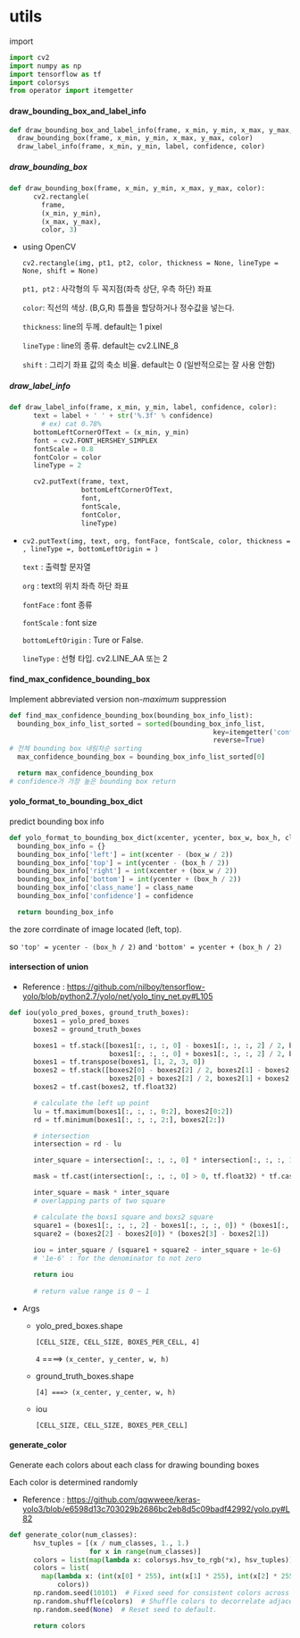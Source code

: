 # utils

import

```python
import cv2
import numpy as np
import tensorflow as tf
import colorsys
from operator import itemgetter
```



#### draw_bounding_box_and_label_info

```python
def draw_bounding_box_and_label_info(frame, x_min, y_min, x_max, y_max, label, confidence, color):
  draw_bounding_box(frame, x_min, y_min, x_max, y_max, color)
  draw_label_info(frame, x_min, y_min, label, confidence, color)
```



##### draw_bounding_box

```python
def draw_bounding_box(frame, x_min, y_min, x_max, y_max, color):
      cv2.rectangle(
        frame,
        (x_min, y_min),
        (x_max, y_max),
        color, 3)

```

- using OpenCV

  `cv2.rectangle(img, pt1, pt2, color, thickness = None, lineType = None, shift = None)`

  `pt1, pt2` : 사각형의 두 꼭지점(좌측 상단, 우측 하단) 좌표

  `color`: 직선의 색상.  (B,G,R) 튜플을 할당하거나 정수값을 넣는다.

  `thickness`: line의 두께.  default는 1 pixel

  `lineType` : line의 종류.  default는 cv2.LINE_8

  `shift` : 그리기 좌표 값의 축소 비율. default는 0 (일반적으로는 잘 사용 안함)



##### draw_label_info

```python
def draw_label_info(frame, x_min, y_min, label, confidence, color):
      text = label + ' ' + str('%.3f' % confidence)
        # ex) cat 0.78%
      bottomLeftCornerOfText = (x_min, y_min)
      font = cv2.FONT_HERSHEY_SIMPLEX
      fontScale = 0.8
      fontColor = color
      lineType = 2

      cv2.putText(frame, text,
                  bottomLeftCornerOfText,
                  font,
                  fontScale,
                  fontColor,
                  lineType)
```

- `cv2.putText(img, text, org, fontFace, fontScale, color, thickness = , lineType =, bottomLeftOrigin = )`

  `text` : 출력할 문자열

  `org` : text의 위치 좌측 하단 좌표

  `fontFace` : font 종류  

  `fontScale` : font size

  `bottomLeftOrigin` : Ture or False.

  `lineType` : 선형 타입.  cv2.LINE_AA 또는 2

  





#### find_max_confidence_bounding_box

Implement abbreviated version non-*maximum* suppression

```python
def find_max_confidence_bounding_box(bounding_box_info_list):
  bounding_box_info_list_sorted = sorted(bounding_box_info_list,
                                                   key=itemgetter('confidence'),
                                                   reverse=True)
# 전체 bounding box 내림차순 sorting
  max_confidence_bounding_box = bounding_box_info_list_sorted[0]

  return max_confidence_bounding_box
# confidence가 가장 높은 bounding box return
```



#### yolo_format_to_bounding_box_dict

predict bounding box info

```python
def yolo_format_to_bounding_box_dict(xcenter, ycenter, box_w, box_h, class_name, confidence):
  bounding_box_info = {}
  bounding_box_info['left'] = int(xcenter - (box_w / 2))
  bounding_box_info['top'] = int(ycenter - (box_h / 2))
  bounding_box_info['right'] = int(xcenter + (box_w / 2))
  bounding_box_info['bottom'] = int(ycenter + (box_h / 2))
  bounding_box_info['class_name'] = class_name
  bounding_box_info['confidence'] = confidence

  return bounding_box_info
```

the zore corrdinate of image located (left, top). 

so `'top' = ycenter - (box_h / 2)`  and `'bottom' = ycenter + (box_h / 2)`





#### intersection of union

- Reference : https://github.com/nilboy/tensorflow-yolo/blob/python2.7/yolo/net/yolo_tiny_net.py#L105

```python
def iou(yolo_pred_boxes, ground_truth_boxes):
      boxes1 = yolo_pred_boxes
      boxes2 = ground_truth_boxes

      boxes1 = tf.stack([boxes1[:, :, :, 0] - boxes1[:, :, :, 2] / 2, boxes1[:, :, :, 1] - boxes1[:, :, :, 3] / 2,
                         boxes1[:, :, :, 0] + boxes1[:, :, :, 2] / 2, boxes1[:, :, :, 1] + boxes1[:, :, :, 3] / 2])
      boxes1 = tf.transpose(boxes1, [1, 2, 3, 0])
      boxes2 = tf.stack([boxes2[0] - boxes2[2] / 2, boxes2[1] - boxes2[3] / 2,
                         boxes2[0] + boxes2[2] / 2, boxes2[1] + boxes2[3] / 2])
      boxes2 = tf.cast(boxes2, tf.float32)

      # calculate the left up point
      lu = tf.maximum(boxes1[:, :, :, 0:2], boxes2[0:2])
      rd = tf.minimum(boxes1[:, :, :, 2:], boxes2[2:])

      # intersection
      intersection = rd - lu

      inter_square = intersection[:, :, :, 0] * intersection[:, :, :, 1]

      mask = tf.cast(intersection[:, :, :, 0] > 0, tf.float32) * tf.cast(intersection[:, :, :, 1] > 0, tf.float32)

      inter_square = mask * inter_square
      # overlapping parts of two square

      # calculate the boxs1 square and boxs2 square
      square1 = (boxes1[:, :, :, 2] - boxes1[:, :, :, 0]) * (boxes1[:, :, :, 3] - boxes1[:, :, :, 1])
      square2 = (boxes2[2] - boxes2[0]) * (boxes2[3] - boxes2[1])
    
      iou = inter_square / (square1 + square2 - inter_square + 1e-6)
      # '1e-6' : for the denominator to not zero

      return iou
       
      # return value range is 0 ~ 1

```

- Args

  - yolo_pred_boxes.shape

    `[CELL_SIZE, CELL_SIZE, BOXES_PER_CELL, 4]`  

    `4` ====> `(x_center, y_center, w, h)`

  - ground_truth_boxes.shape

    `[4] ===> (x_center, y_center, w, h)`

  - iou

    `[CELL_SIZE, CELL_SIZE, BOXES_PER_CELL]`



#### generate_color

Generate each colors about each class for drawing bounding boxes 

Each color is determined randomly

- Reference : https://github.com/qqwweee/keras-yolo3/blob/e6598d13c703029b2686bc2eb8d5c09badf42992/yolo.py#L82

```python
def generate_color(num_classes):
      hsv_tuples = [(x / num_classes, 1., 1.)
                    for x in range(num_classes)]
      colors = list(map(lambda x: colorsys.hsv_to_rgb(*x), hsv_tuples))
      colors = list(
        map(lambda x: (int(x[0] * 255), int(x[1] * 255), int(x[2] * 255)),
            colors))
      np.random.seed(10101)  # Fixed seed for consistent colors across runs.
      np.random.shuffle(colors)  # Shuffle colors to decorrelate adjacent classes.
      np.random.seed(None)  # Reset seed to default.

      return colors
```



